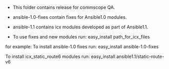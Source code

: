 - This folder contains release for commscope QA.

- ansible-1.0-fixes contain fixes for Ansible1.0 modules.

- ansible-1.1 contains icx modules developed as part of Ansible1.1.

- To use fixes and new modules run:
easy_install path_for_icx_files

for example:
To install ansible-1.0 fixes run:
easy_install ansible-1.0-fixes

To install icx_static_route6 modules run:
easy_install ansible1.1/static-route-v6

